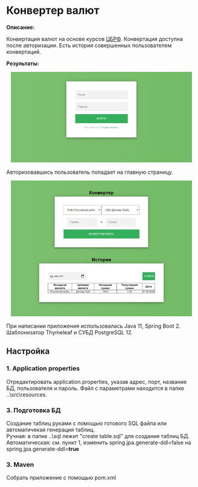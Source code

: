 # Конвертер валют

**Описание:**

Конвертация валют на основе курсов [ЦБРФ](http://www.cbr.ru/scripts/XML_daily.asp). Конвертация доступна после авторизации. Есть история совершенных пользователем конвертаций.

**Результаты:**

<p align="center">
  <img width="480" height="240" src="login.jpg">
</p>

Авторизовавшись пользователь попадает на главную страницу.

<p align="center">
  <img width="480" height="360" src="converter.jpg">
</p>

 При написании приложения использовалась Java 11, Spring Boot 2. Шаблонизатор Thymeleaf и СУБД PostgreSQL 12.

## Настройка
### 1. Application properties
Отредактировать application.properties, указав адрес, порт, название БД, пользователя и пароль. Файл с параметрами находится в папке ..\src\resources.

### 3. Подготовка БД
Создание таблиц руками с помощью готового SQL файла или автоматичекая генерация таблиц.  
Ручная: в папке ..\sql лежит "create table.sql" для создания таблиц БД.  
Автоматическая: см. пункт 1, изменить spring.jpa.generate-ddl=false на spring.jpa.generate-ddl=**true**

### 3. Maven
Собрать приложение с помощью pom.xml
